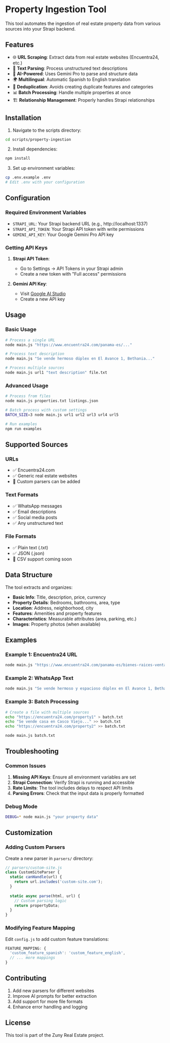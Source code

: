 # Property Ingestion Tool

This tool automates the ingestion of real estate property data from various sources into your Strapi backend.

## Features

- 🌐 **URL Scraping**: Extract data from real estate websites (Encuentra24, etc.)
- 📝 **Text Parsing**: Process unstructured text descriptions
- 🤖 **AI-Powered**: Uses Gemini Pro to parse and structure data
- 🌍 **Multilingual**: Automatic Spanish to English translation
- 🔄 **Deduplication**: Avoids creating duplicate features and categories
- 📊 **Batch Processing**: Handle multiple properties at once
- 🏗️ **Relationship Management**: Properly handles Strapi relationships

## Installation

1. Navigate to the scripts directory:
```bash
cd scripts/property-ingestion
```

2. Install dependencies:
```bash
npm install
```

3. Set up environment variables:
```bash
cp .env.example .env
# Edit .env with your configuration
```

## Configuration

### Required Environment Variables

- `STRAPI_URL`: Your Strapi backend URL (e.g., http://localhost:1337)
- `STRAPI_API_TOKEN`: Your Strapi API token with write permissions
- `GEMINI_API_KEY`: Your Google Gemini Pro API key

### Getting API Keys

1. **Strapi API Token**: 
   - Go to Settings → API Tokens in your Strapi admin
   - Create a new token with "Full access" permissions

2. **Gemini API Key**:
   - Visit [Google AI Studio](https://makersuite.google.com/app/apikey)
   - Create a new API key

## Usage

### Basic Usage

```bash
# Process a single URL
node main.js "https://www.encuentra24.com/panama-es/..."

# Process text description
node main.js "Se vende hermoso dúplex en El Avance 1, Bethania..."

# Process multiple sources
node main.js url1 "text description" file.txt
```

### Advanced Usage

```bash
# Process from files
node main.js properties.txt listings.json

# Batch process with custom settings
BATCH_SIZE=3 node main.js url1 url2 url3 url4 url5

# Run examples
npm run examples
```

## Supported Sources

### URLs
- ✅ Encuentra24.com
- ✅ Generic real estate websites
- 🔄 Custom parsers can be added

### Text Formats
- ✅ WhatsApp messages
- ✅ Email descriptions
- ✅ Social media posts
- ✅ Any unstructured text

### File Formats
- ✅ Plain text (.txt)
- ✅ JSON (.json)
- 🔄 CSV support coming soon

## Data Structure

The tool extracts and organizes:

- **Basic Info**: Title, description, price, currency
- **Property Details**: Bedrooms, bathrooms, area, type
- **Location**: Address, neighborhood, city
- **Features**: Amenities and property features
- **Characteristics**: Measurable attributes (area, parking, etc.)
- **Images**: Property photos (when available)

## Examples

### Example 1: Encuentra24 URL
```bash
node main.js "https://www.encuentra24.com/panama-es/bienes-raices-venta-de-propiedades-apartamentos/vista-del-mar-29f-venta-full-amoblado-vista-ciudad-114mts-2recs-2b-area-bancaria/30740922"
```

### Example 2: WhatsApp Text
```bash
node main.js "Se vende hermoso y espacioso dúplex en El Avance 1, Bethania de 430 mts. Distribución en la Planta Baja: -Recibidor. -Baño de visita. -Espaciosa sala -Comedor... Precio de venta US$410k"
```

### Example 3: Batch Processing
```bash
# Create a file with multiple sources
echo "https://encuentra24.com/property1" > batch.txt
echo "Se vende casa en Casco Viejo..." >> batch.txt
echo "https://encuentra24.com/property2" >> batch.txt

node main.js batch.txt
```

## Troubleshooting

### Common Issues

1. **Missing API Keys**: Ensure all environment variables are set
2. **Strapi Connection**: Verify Strapi is running and accessible
3. **Rate Limits**: The tool includes delays to respect API limits
4. **Parsing Errors**: Check that the input data is properly formatted

### Debug Mode

```bash
DEBUG=* node main.js "your property data"
```

## Customization

### Adding Custom Parsers

Create a new parser in `parsers/` directory:

```javascript
// parsers/custom-site.js
class CustomSiteParser {
  static canHandle(url) {
    return url.includes('custom-site.com');
  }
  
  static async parse(html, url) {
    // Custom parsing logic
    return propertyData;
  }
}
```

### Modifying Feature Mapping

Edit `config.js` to add custom feature translations:

```javascript
FEATURE_MAPPING: {
  'custom_feature_spanish': 'custom_feature_english',
  // ... more mappings
}
```

## Contributing

1. Add new parsers for different websites
2. Improve AI prompts for better extraction
3. Add support for more file formats
4. Enhance error handling and logging

## License

This tool is part of the Zuny Real Estate project.